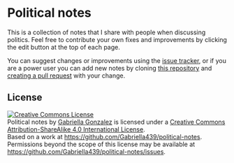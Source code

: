 # Political notes

This is a collection of notes that I share with people when discussing
politics.  Feel free to contribute your own fixes and improvements by clicking
the edit button at the top of each page.

You can suggest changes or improvements using the
[issue tracker](https://github.com/Gabriella439/notes/issues), or if you are a
power user you can add new notes by cloning
[this repository](https://github.com/Gabriella439/notes) and
[creating a pull request](https://docs.github.com/en/github/collaborating-with-issues-and-pull-requests/about-pull-requests)
with your change.

## License

<a rel="license" href="http://creativecommons.org/licenses/by-sa/4.0/"><img alt="Creative Commons License" style="border-width:0" src="https://i.creativecommons.org/l/by-sa/4.0/80x15.png" /></a><br /><span xmlns:dct="http://purl.org/dc/terms/" href="http://purl.org/dc/dcmitype/Text" property="dct:title" rel="dct:type">Political notes</span> by <a xmlns:cc="http://creativecommons.org/ns#" href="https://politicalnotes.org" property="cc:attributionName" rel="cc:attributionURL">Gabriella Gonzalez</a> is licensed under a <a rel="license" href="http://creativecommons.org/licenses/by-sa/4.0/">Creative Commons Attribution-ShareAlike 4.0 International License</a>.<br />Based on a work at <a xmlns:dct="http://purl.org/dc/terms/" href="https://github.com/Gabriella439/political-notes" rel="dct:source">https://github.com/Gabriella439/political-notes</a>.<br />Permissions beyond the scope of this license may be available at <a xmlns:cc="http://creativecommons.org/ns#" href="https://github.com/Gabriella439/political-notes/issues" rel="cc:morePermissions">https://github.com/Gabriella439/political-notes/issues</a>.
